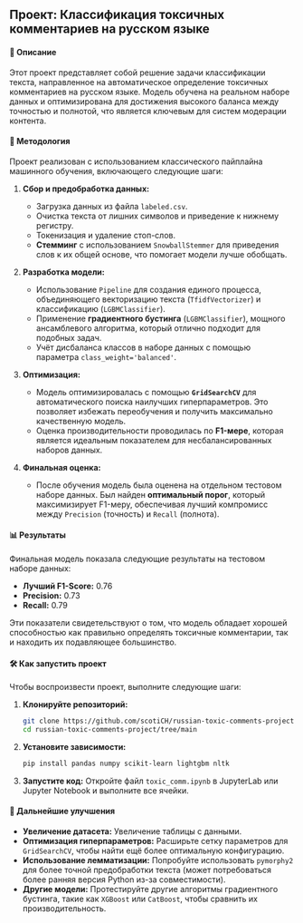 ## Проект: Классификация токсичных комментариев на русском языке

#### 📝 Описание
Этот проект представляет собой решение задачи классификации текста, направленное на автоматическое определение токсичных комментариев на русском языке. Модель обучена на реальном наборе данных и оптимизирована для достижения высокого баланса между точностью и полнотой, что является ключевым для систем модерации контента.

#### 🚀 Методология
Проект реализован с использованием классического пайплайна машинного обучения, включающего следующие шаги:

1.  **Сбор и предобработка данных:**
    * Загрузка данных из файла `labeled.csv`.
    * Очистка текста от лишних символов и приведение к нижнему регистру.
    * Токенизация и удаление стоп-слов.
    * **Стемминг** с использованием `SnowballStemmer` для приведения слов к их общей основе, что помогает модели лучше обобщать.

2.  **Разработка модели:**
    * Использование `Pipeline` для создания единого процесса, объединяющего векторизацию текста (`TfidfVectorizer`) и классификацию (`LGBMClassifier`).
    * Применение **градиентного бустинга** (`LGBMClassifier`), мощного ансамблевого алгоритма, который отлично подходит для подобных задач.
    * Учёт дисбаланса классов в наборе данных с помощью параметра `class_weight='balanced'`.

3.  **Оптимизация:**
    * Модель оптимизировалась с помощью **`GridSearchCV`** для автоматического поиска наилучших гиперпараметров. Это позволяет избежать переобучения и получить максимально качественную модель.
    * Оценка производительности проводилась по **F1-мере**, которая является идеальным показателем для несбалансированных наборов данных.

4.  **Финальная оценка:**
    * После обучения модель была оценена на отдельном тестовом наборе данных. Был найден **оптимальный порог**, который максимизирует F1-меру, обеспечивая лучший компромисс между `Precision` (точность) и `Recall` (полнота).

#### 📊 Результаты

Финальная модель показала следующие результаты на тестовом наборе данных:
* **Лучший F1-Score:** 0.76
* **Precision:** 0.73
* **Recall:** 0.79

Эти показатели свидетельствуют о том, что модель обладает хорошей способностью как правильно определять токсичные комментарии, так и находить их подавляющее большинство.

#### 🛠️ Как запустить проект

Чтобы воспроизвести проект, выполните следующие шаги:

1.  **Клонируйте репозиторий:**
    ```bash
    git clone https://github.com/scotiCH/russian-toxic-comments-project/tree/main
    cd russian-toxic-comments-project/tree/main
    ```

2.  **Установите зависимости:**
    ```bash
    pip install pandas numpy scikit-learn lightgbm nltk
    ```
    
3.  **Запустите код:**
    Откройте файл `toxic_comm.ipynb` в JupyterLab или Jupyter Notebook и выполните все ячейки.

#### 🔭 Дальнейшие улучшения

* **Увеличение датасета:** Увеличение таблицы с данными.
* **Оптимизация гиперпараметров:** Расширьте сетку параметров для `GridSearchCV`, чтобы найти ещё более оптимальную конфигурацию.
* **Использование лемматизации:** Попробуйте использовать `pymorphy2` для более точной предобработки текста (может потребоваться более ранняя версия Python из-за совместимости).
* **Другие модели:** Протестируйте другие алгоритмы градиентного бустинга, такие как `XGBoost` или `CatBoost`, чтобы сравнить их производительность.
